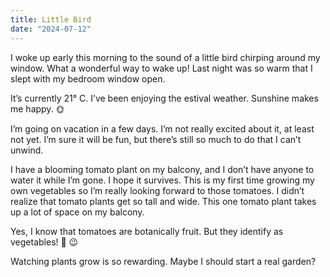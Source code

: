 ```yaml
---
title: Little Bird
date: "2024-07-12"
---
```


I woke up early this morning to the sound of a little bird chirping around my window. What a wonderful way to wake up! Last night was so warm that I slept with my bedroom window open.

It’s currently 21° C.  I’ve been enjoying the estival weather. Sunshine makes me happy.  🌞

I’m going on vacation in a few days.  I’m not really excited about it, at least not yet.  I’m sure it will be fun, but there’s still so much to do that I can’t unwind.

I have a blooming tomato plant on my balcony, and I don’t have anyone to water it while I’m gone.  I hope it survives. This is my first time growing my own vegetables so I’m really looking forward to those tomatoes. I didn’t realize that tomato plants get so tall and wide. This one tomato plant takes up a lot of space on my balcony. 

Yes, I know that tomatoes are botanically fruit. But they identify as vegetables! 🍅  😉

Watching plants grow is so rewarding. Maybe I should start a real garden? 